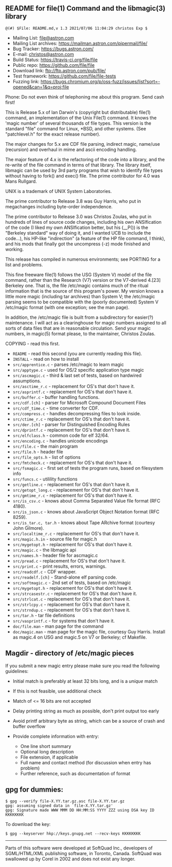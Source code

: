 ## README for file(1) Command and the libmagic(3) library ##

    @(#) $File: README.md,v 1.3 2021/07/06 11:04:29 christos Exp $

- Mailing List: <file@astron.com>
- Mailing List archives: <https://mailman.astron.com/pipermail/file/>
- Bug Tracker: <https://bugs.astron.com/>
- E-mail: <christos@astron.com>
- Build Status: <https://travis-ci.org/file/file>
- Public repo: <https://github.com/file/file>
- Download link: <ftp://ftp.astron.com/pub/file/>
- Test framework: <https://github.com/file/file-tests>
- Fuzzing link: <https://bugs.chromium.org/p/oss-fuzz/issues/list?sort=-opened&can=1&q=proj:file>

Phone: Do not even think of telephoning me about this program. Send
cash first!

This is Release 5.x of Ian Darwin's (copyright but distributable)
file(1) command, an implementation of the Unix File(1) command.
It knows the 'magic number' of several thousands of file types.
This version is the standard "file" command for Linux, *BSD, and
other systems. (See "patchlevel.h" for the exact release number).

The major changes for 5.x are CDF file parsing, indirect magic,
name/use (recursion) and overhaul in mime and ascii encoding
handling.

The major feature of 4.x is the refactoring of the code into a
library, and the re-write of the file command in terms of that
library. The library itself, libmagic can be used by 3rd party
programs that wish to identify file types without having to fork()
and exec() file. The prime contributor for 4.0 was Mans Rullgard.

UNIX is a trademark of UNIX System Laboratories.

The prime contributor to Release 3.8 was Guy Harris, who put in
megachanges including byte-order independence.

The prime contributor to Release 3.0 was Christos Zoulas, who put
in hundreds of lines of source code changes, including his own
ANSIfication of the code (I liked my own ANSIfication better, but
his (__P()) is the "Berkeley standard" way of doing it, and I wanted
UCB to include the code...), his HP-like "indirection" (a feature
of the HP file command, I think), and his mods that finally got
the uncompress (-z) mode finished and working.

This release has compiled in numerous environments; see PORTING
for a list and problems.

This fine freeware file(1) follows the USG (System V) model of the
file command, rather than the Research (V7) version or the V7-derived
4.[23] Berkeley one. That is, the file /etc/magic contains much of
the ritual information that is the source of this program's power.
My version knows a little more magic (including tar archives) than
System V; the /etc/magic parsing seems to be compatible with the
(poorly documented) System V /etc/magic format (with one exception;
see the man page).

In addition, the /etc/magic file is built from a subdirectory
for easier(?) maintenance.  I will act as a clearinghouse for
magic numbers assigned to all sorts of data files that
are in reasonable circulation. Send your magic numbers,
in magic(5) format please, to the maintainer, Christos Zoulas.

COPYING - read this first.
* `README` - read this second (you are currently reading this file).
* `INSTALL` - read on how to install
* `src/apprentice.c` - parses /etc/magic to learn magic
* `src/apptype.c` - used for OS/2 specific application type magic
* `src/ascmagic.c` - third & last set of tests, based on hardwired assumptions.
* `src/asctime_r.c` - replacement for OS's that don't have it.
* `src/asprintf.c` - replacement for OS's that don't have it.
* `src/buffer.c` - buffer handling functions.
* `src/cdf.[ch]` - parser for Microsoft Compound Document Files
* `src/cdf_time.c` - time converter for CDF.
* `src/compress.c` - handles decompressing files to look inside.
* `src/ctime_r.c` - replacement for OS's that don't have it.
* `src/der.[ch]` - parser for Distinguished Encoding Rules
* `src/dprintf.c` - replacement for OS's that don't have it.
* `src/elfclass.h` - common code for elf 32/64.
* `src/encoding.c` - handles unicode encodings
* `src/file.c` - the main program
* `src/file.h` - header file
* `src/file_opts.h` - list of options
* `src/fmtcheck.c` - replacement for OS's that don't have it.
* `src/fsmagic.c` - first set of tests the program runs, based on filesystem info
* `src/funcs.c` - utilility functions
* `src/getline.c` - replacement for OS's that don't have it.
* `src/getopt_long.c` - replacement for OS's that don't have it.
* `src/gmtime_r.c` - replacement for OS's that don't have it.
* `src/is_csv.c` - knows about Comma Separated Value file format (RFC 4180).
* `src/is_json.c` - knows about JavaScript Object Notation format (RFC 8259).
* `src/is_tar.c, tar.h` - knows about Tape ARchive format (courtesy John Gilmore).
* `src/localtime_r.c` - replacement for OS's that don't have it.
* `src/magic.h.in` - source file for magic.h
* `src/mygetopt.h` - replacement for OS's that don't have it.
* `src/magic.c` - the libmagic api
* `src/names.h` - header file for ascmagic.c
* `src/pread.c` - replacement for OS's that don't have it.
* `src/print.c` - print results, errors, warnings.
* `src/readcdf.c` - CDF wrapper.
* `src/readelf.[ch]` - Stand-alone elf parsing code.
* `src/softmagic.c` - 2nd set of tests, based on /etc/magic
* `src/mygetopt.h` - replacement for OS's that don't have it.
* `src/strcasestr.c` - replacement for OS's that don't have it.
* `src/strlcat.c` - replacement for OS's that don't have it.
* `src/strlcpy.c` - replacement for OS's that don't have it.
* `src/strndup.c` - replacement for OS's that don't have it.
* `src/tar.h` - tar file definitions
* `src/vasprintf.c` - for systems that don't have it.
* `doc/file.man` - man page for the command
* `doc/magic.man` - man page for the magic file, courtesy Guy Harris.
	Install as magic.4 on USG and magic.5 on V7 or Berkeley; cf Makefile.

Magdir - directory of /etc/magic pieces
------------------------------------------------------------------------------

If you submit a new magic entry please make sure you read the following
guidelines:

- Initial match is preferably at least 32 bits long, and is a _unique_ match
- If this is not feasible, use additional check
- Match of <= 16 bits are not accepted
- Delay printing string as much as possible, don't print output too early
- Avoid printf arbitrary byte as string, which can be a source of
  crash and buffer overflow

- Provide complete information with entry:
  * One line short summary
  * Optional long description
  * File extension, if applicable
  * Full name and contact method (for discussion when entry has problem)
  * Further reference, such as documentation of format

gpg for dummies:
------------------------------------------------------------------------------

```
$ gpg --verify file-X.YY.tar.gz.asc file-X.YY.tar.gz
gpg: assuming signed data in `file-X.YY.tar.gz'
gpg: Signature made WWW MMM DD HH:MM:SS YYYY ZZZ using DSA key ID KKKKKKKK
```

To download the key:

```
$ gpg --keyserver hkp://keys.gnupg.net --recv-keys KKKKKKKK
```
------------------------------------------------------------------------------


Parts of this software were developed at SoftQuad Inc., developers
of SGML/HTML/XML publishing software, in Toronto, Canada.
SoftQuad was swallowed up by Corel in 2002 and does not exist any longer.
